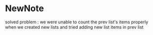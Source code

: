# NewNote
solved problem :
we were unable to count the prev list's items properly when we created new lists and tried adding new list items in prev list